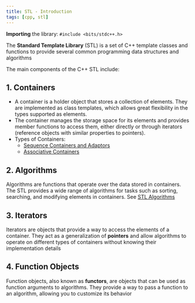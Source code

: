 ```yaml
---
title: STL - Introduction
tags: [cpp, stl]
---
```


**Importing** the library: `#include <bits/stdc++.h>`

The **Standard Template Library** (STL) is a set of C++ template classes and functions to provide several common programming data structures and algorithms

The main components of the C++ STL include:

## 1. Containers

- A container is a holder object that stores a collection of elements. They are implemented as class templates, which allows great flexibility in the types supported as elements.
- The container manages the storage space for its elements and provides member functions to access them, either directly or through iterators (reference objects with similar properties to pointers).
- Types of Containers:
  - [Sequence Containers and Adaptors](/code-journal/cpp/cpp/stl/4-sequence-containers)
  - [Associative Containers](/code-journal/cpp/cpp/stl/5-associative-containers)

## 2. Algorithms

Algorithms are functions that operate over the data stored in containers. The STL provides a wide range of algorithms for tasks such as sorting, searching, and modifying elements in containers. See [STL Algorithms](/code-journal/cpp/cpp/stl/6-algorithms)

## 3. Iterators

Iterators are objects that provide a way to access the elements of a container. They act as a generalization of **pointers** and allow algorithms to operate on different types of containers without knowing their implementation details

## 4. Function Objects

Function objects, also known as **functors**, are objects that can be used as function arguments to algorithms. They provide a way to pass a function to an algorithm, allowing you to customize its behavior
